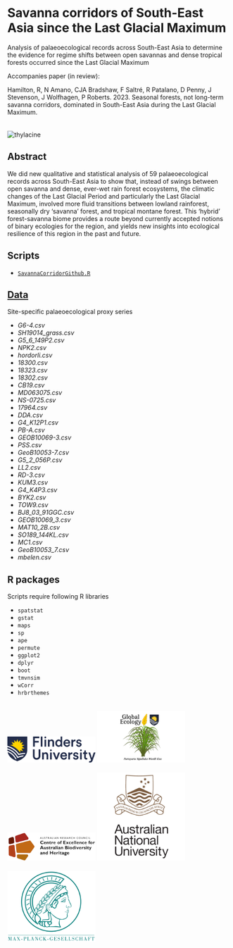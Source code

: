 # Savanna corridors of South-East Asia since the Last Glacial Maximum

Analysis of palaeoecological records across South-East Asia to determine the evidence for regime shifts between open savannas and dense tropical forests occurred since the Last Glacial Maximum

Accompanies paper (in review):

Hamilton, R, N Amano, CJA Bradshaw, F Saltré, R Patalano, D Penny, J Stevenson, J Wolfhagen, P Roberts. 2023. Seasonal forests, not long-term savanna corridors, dominated in South-East Asia during the Last Glacial Maximum.

<img align="center" src="www/forest2savanna.png" alt="thylacine" width="700" style="margin-top: 20px">

## Abstract
We did new qualitative and statistical analysis of 59 palaeoecological records across South-East Asia to show that, instead of swings between open savanna and dense, ever-wet rain forest ecosystems, the climatic changes of the Last Glacial Period and particularly the Last Glacial Maximum, involved more fluid transitions between lowland rainforest, seasonally dry ‘savanna’ forest, and tropical montane forest. This ‘hybrid’ forest-savanna biome provides a route beyond currently accepted notions of binary ecologies for the region, and yields new insights into ecological resilience of this region in the past and future.

## Scripts
- <a href="https://github.com/cjabradshaw/SavannaCorridors/blob/main/scripts/SavannaCorridorGithub.R"><code>SavannaCorridorGithub.R</code></a>

## <a href="https://github.com/cjabradshaw/SavannaCorridors/tree/main/data">Data</a>
Site-specific palaeoecological proxy series
- <em>G6-4.csv</em>
- <em>SH19014_grass.csv</em>
- <em>G5_6_149P2.csv</em>
- <em>NPK2.csv</em>
- <em>hordorli.csv</em>
- <em>18300.csv</em>
- <em>18323.csv</em>
- <em>18302.csv</em>
- <em>CB19.csv</em>
- <em>MD063075.csv</em>
- <em>NS-0725.csv</em>
- <em>17964.csv</em>
- <em>DDA.csv</em>
- <em>G4_K12P1.csv</em>
- <em>PB-A.csv</em>
- <em>GEOB10069-3.csv</em>
- <em>PSS.csv</em>
- <em>GeoB10053-7.csv</em>
- <em>G5_2_056P.csv</em>
- <em>LL2.csv</em>
- <em>RD-3.csv</em>
- <em>KUM3.csv</em>
- <em>G4_K4P3.csv</em>
- <em>BYK2.csv</em>
- <em>TOW9.csv</em>
- <em>BJ8_03_91GGC.csv</em>
- <em>GEOB10069_3.csv</em>
- <em>MAT10_2B.csv</em>
- <em>SO189_144KL.csv</em>
- <em>MC1.csv</em>
- <em>GeoB10053_7.csv</em>
- <em>mbelen.csv</em>

## R packages
Scripts require following R libraries
- <code>spatstat</code>
- <code>gstat</code>
- <code>maps</code>
- <code>sp</code>
- <code>ape</code>
- <code>permute</code>
- <code>ggplot2</code>
- <code>dplyr</code>
- <code>boot</code>
- <code>tmvnsim</code>
- <code>wCorr</code>
- <code>hrbrthemes</code>

<a href="https://www.flinders.edu.au"><img align="bottom-left" src="www/Flinders_University_Logo_Horizontal_RGB_Master.png" alt="Flinders University logo" width="200" style="margin-top: 20px"></a>
<a href="https://globalecologyflinders.com"><img align="bottom-left" src="www/GEL Logo Kaurna New Transp.png" alt="GEL logo" width="200" style="margin-top: 20px"></a> <a href="https://EpicAustralia.org.au"><img align="bottom-left" src="www/CabahFCL.jpg" alt="CABAH logo" width="200" style="margin-top: 20px"></a> <a href="https://www.anu.edu.au"><img align="bottom-left" src="www/anulogo.png" alt="ANU logo" width="200" style="margin-top: 20px"></a> <a href="https://www.shh.mpg.de/en"><img align="bottom-left" src="www/maxplancklogo.png" alt="Max Planck logo" width="200" style="margin-top: 20px"></a>

